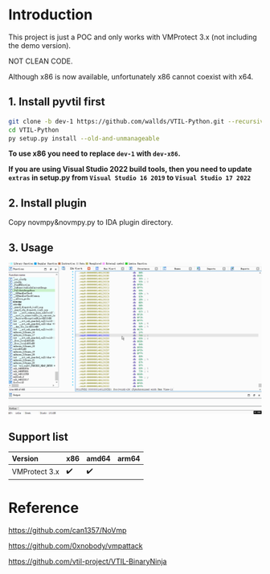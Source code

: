 # Introduction
This project is just a POC and only works with VMProtect 3.x (not including the demo version).

NOT CLEAN CODE.

Although x86 is now available, unfortunately x86 cannot coexist with x64.


## 1. Install pyvtil first

```bash
git clone -b dev-1 https://github.com/wallds/VTIL-Python.git --recursive
cd VTIL-Python
py setup.py install --old-and-unmanageable
```
**To use x86 you need to replace `dev-1` with `dev-x86`.**

**If you are using Visual Studio 2022 build tools, then you need to update `extras` in setup.py from `Visual Studio 16 2019` to `Visual Studio 17 2022`**
## 2. Install plugin
Copy novmpy&novmpy.py to IDA plugin directory.

## 3. Usage
![1](./imgs/1.gif)

## Support list
Version       | x86 | amd64 | arm64
:------------ | :-------------| :-------------| :-------------
VMProtect 3.x | :heavy_check_mark: |  :heavy_check_mark: |


# Reference

https://github.com/can1357/NoVmp

https://github.com/0xnobody/vmpattack

https://github.com/vtil-project/VTIL-BinaryNinja
